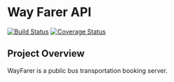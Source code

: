 # Way Farer API
[![Build Status](https://travis-ci.com/evuazeze/wayfarerapi.svg?branch=develop)](https://travis-ci.com/evuazeze/wayfarerapi)
[![Coverage Status](https://coveralls.io/repos/github/evuazeze/wayfarerapi/badge.svg)](https://coveralls.io/github/evuazeze/wayfarerapi)

## Project Overview
WayFarer is a public bus transportation booking server.

